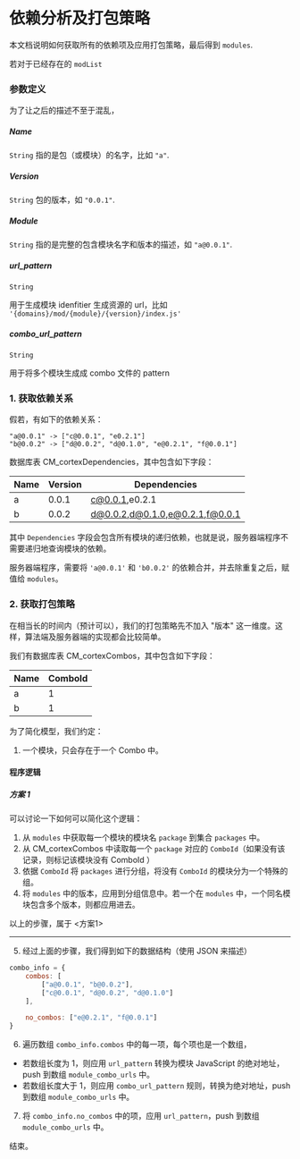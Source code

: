 # 依赖分析及打包策略

本文档说明如何获取所有的依赖项及应用打包策略，最后得到 `modules`.

若对于已经存在的 `modList`

### 参数定义

为了让之后的描述不至于混乱，

##### Name
`String` 指的是包（或模块）的名字，比如 `"a"`.

##### Version
`String` 包的版本，如 `"0.0.1"`.

##### Module
`String` 指的是完整的包含模块名字和版本的描述，如 `"a@0.0.1"`.

##### url_pattern
`String`

用于生成模块 idenfitier 生成资源的 url，比如
`'{domains}/mod/{module}/{version}/index.js'`

##### combo_url_pattern
`String`

用于将多个模块生成成 combo 文件的 pattern

### 1. 获取依赖关系

假若，有如下的依赖关系：

    "a@0.0.1" -> ["c@0.0.1", "e0.2.1"]
    "b@0.0.2" -> ["d@0.0.2", "d@0.1.0", "e@0.2.1", "f@0.0.1"]

数据库表 CM_cortexDependencies，其中包含如下字段：

| Name    | Version | Dependencies                    |
| ------- | ------- | ------------------------------- |
| a       | 0.0.1   | c@0.0.1,e0.2.1                  |
| b       | 0.0.2   | d@0.0.2,d@0.1.0,e@0.2.1,f@0.0.1 |

其中 `Dependencies` 字段会包含所有模块的递归依赖，也就是说，服务器端程序不需要递归地查询模块的依赖。

服务器端程序，需要将 `'a@0.0.1'` 和 `'b0.0.2'` 的依赖合并，并去除重复之后，赋值给 `modules`。 

### 2. 获取打包策略

在相当长的时间内（预计可以），我们的打包策略先不加入 "版本" 这一维度。这样，算法端及服务器端的实现都会比较简单。

我们有数据库表 CM_cortexCombos，其中包含如下字段：

| Name    | ComboId |
| ------- | ------- |
| a       | 1       | 
| b       | 1       |

为了简化模型，我们约定：

1. 一个模块，只会存在于一个 Combo 中。

#### 程序逻辑

##### 方案 1

可以讨论一下如何可以简化这个逻辑：

1. 从 `modules` 中获取每一个模块的模块名 `package` 到集合 `packages` 中。
2. 从 CM_cortexCombos 中读取每一个 `package` 对应的 `ComboId`（如果没有该记录，则标记该模块没有 ComboId ）
3. 依据 `ComboId` 将 `packages` 进行分组，将没有 `ComboId` 的模块分为一个特殊的组。
4. 将 `modules` 中的版本，应用到分组信息中。若一个在 `modules` 中，一个同名模块包含多个版本，则都应用进去。

以上的步骤，属于 <方案1>
****

5. 经过上面的步骤，我们得到如下的数据结构（使用 JSON 来描述）

```js
combo_info = {
	combos: [
		["a@0.0.1", "b@0.0.2"],
		["c@0.0.1", "d@0.0.2", "d@0.1.0"]
	],
	
	no_combos: ["e@0.2.1", "f@0.0.1"]
}
```



6. 遍历数组 `combo_info.combos` 中的每一项，每个项也是一个数组，

- 若数组长度为 1，则应用 `url_pattern` 转换为模块 JavaScript 的绝对地址，push 到数组 `module_combo_urls` 中。
- 若数组长度大于 1，则应用 `combo_url_pattern` 规则，转换为绝对地址，push 到数组 `module_combo_urls` 中。

7. 将 `combo_info.no_combos` 中的项，应用 `url_pattern`，push 到数组 `module_combo_urls` 中。

结束。








